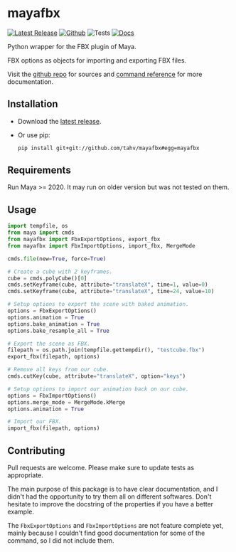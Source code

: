 # mayafbx

[![Latest Release](https://img.shields.io/github/v/release/tahv/mayafbx)](https://github.com/tahv/mayafbx/releases/)
[![Github](https://img.shields.io/github/license/tahv/mayafbx?color=blue)](https://choosealicense.com/licenses/mit/)
![Tests](https://img.shields.io/github/workflow/status/tahv/mayafbx/Tests%20Runner?label=tests)
[![Docs](https://img.shields.io/github/workflow/status/tahv/mayafbx/Github%20Pages?label=docs)](https://tahv.github.io/mayafbx/)

Python wrapper for the FBX plugin of Maya.

FBX options as objects for importing and exporting FBX files.

Visit the [github repo](https://github.com/tahv/mayafbx/) for sources
and [command reference](https://tahv.github.io/mayafbx/) for more documentation.

## Installation

- Download the [latest release](https://github.com/tahv/mayafbx/releases/latest/download/mayafbx.zip).

- Or use pip:

    ```bash
    pip install git+git://github.com/tahv/mayafbx#egg=mayafbx
    ```

## Requirements

Run Maya >= 2020. It may run on older version but was not tested on them.

## Usage

```python
import tempfile, os
from maya import cmds
from mayafbx import FbxExportOptions, export_fbx
from mayafbx import FbxImportOptions, import_fbx, MergeMode

cmds.file(new=True, force=True)

# Create a cube with 2 keyframes.
cube = cmds.polyCube()[0]
cmds.setKeyframe(cube, attribute="translateX", time=1, value=0)
cmds.setKeyframe(cube, attribute="translateX", time=24, value=10)

# Setup options to export the scene with baked animation.
options = FbxExportOptions()
options.animation = True
options.bake_animation = True
options.bake_resample_all = True

# Export the scene as FBX.
filepath = os.path.join(tempfile.gettempdir(), "testcube.fbx")
export_fbx(filepath, options)

# Remove all keys from our cube.
cmds.cutKey(cube, attribute="translateX", option="keys")

# Setup options to import our animation back on our cube.
options = FbxImportOptions()
options.merge_mode = MergeMode.kMerge
options.animation = True

# Import our FBX.
import_fbx(filepath, options)
```

## Contributing

Pull requests are welcome. Please make sure to update tests as appropriate.

The main purpose of this package is to have clear documentation, and I didn't
had the opportunity to try them all on different softwares. Don't hesitate
to improve the docstring of the properties if you have a better example.

The ``FbxExportOptions`` and ``FbxImportOptions`` are not feature complete yet,
mainly because I couldn't find good documentation for some of the command, so I
did not include them.

